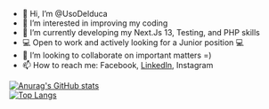 - 👋 Hi, I’m @UsoDelduca
- 👀 I’m interested in improving my coding
- 🌱 I’m currently developing my Next.Js 13, Testing, and PHP skills
- :computer: Open to work and actively looking for a Junior position :computer:
- 💞️ I’m looking to collaborate on important matters =)
- 📫 How to reach me: Facebook, [LinkedIn](url), Instagram

[![Anurag's GitHub stats](https://github-readme-stats.vercel.app/api?username=UsoDelduca&theme=highcontrast)](https://github.com/UsoDelduca/github-readme-stats)  
[![Top Langs](https://github-readme-stats.vercel.app/api/top-langs/?username=UsoDelduca&theme=highcontrast)](https://github.com/UsoDelduca/github-readme-stats)

<!---
UsoDelduca/UsoDelduca is a ✨ special ✨ repository because its `README.md` (this file) appears on your GitHub profile.
You can click the Preview link to take a look at your changes.
--->
